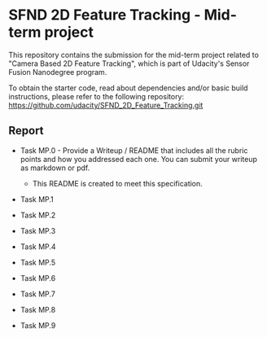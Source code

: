 # SFND 2D Feature Tracking - Mid-term project

This repository contains the submission for the mid-term project related to "Camera Based 2D Feature Tracking", which is part of Udacity's Sensor Fusion Nanodegree program.

To obtain the starter code, read about dependencies and/or basic build instructions, please refer to the following repository:
https://github.com/udacity/SFND_2D_Feature_Tracking.git

## Report
* Task MP.0 - Provide a Writeup / README that includes all the rubric points and how you addressed each one. You can submit your writeup as markdown or pdf.

    * This README is created to meet this specification.

* Task MP.1
* Task MP.2
* Task MP.3
* Task MP.4
* Task MP.5
* Task MP.6
* Task MP.7
* Task MP.8
* Task MP.9